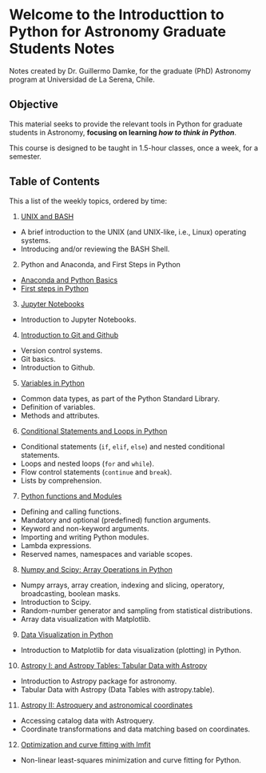 # Welcome to the **Introducttion to Python for Astronomy Graduate Students** Notes

Notes created by Dr. Guillermo Damke, for the graduate (PhD) Astronomy program at Universidad de La Serena, Chile.


## Objective


This material seeks to provide the relevant tools in Python for graduate students in Astronomy, **focusing on learning *how to think in Python***.

This course is designed to be taught in 1.5-hour classes, once a week, for a semester.


## Table of Contents

This a list of the weekly topics, ordered by time:

1. [UNIX and BASH](01_Unix_and_BASH/class1_BASH.ipynb)

  * A brief introduction to the UNIX (and UNIX-like, i.e., Linux) operating systems.
  * Introducing and/or reviewing the BASH Shell.
 
2. Python and Anaconda, and First Steps in Python
  * [Anaconda and Python Basics](02_Anaconda_and_Python_basics/Python_and_Anaconda.ipynb)
  * [First steps in Python](02_Anaconda_and_Python_basics/Python_first_steps.ipynb)
    
3. [Jupyter Notebooks](03_JupyterNotebooks/JupyterNotebooks.ipynb)
  * Introduction to Jupyter Notebooks.

4. [Introduction to Git and Github](04_Intro_to_git/Intro_to_version_control_and_git.ipynb)
  * Version control systems.
  * Git basics.
  * Introduction to Github.
  
5. [Variables in Python](05_Variables_in_Python/05_Variables_in_Python.ipynb)
  * Common data types, as part of the Python Standard Library.
  * Definition of variables.
  * Methods and attributes.

6. [Conditional Statements and Loops in Python](06_Conditionals_and_Loops/06_Conditional_statements_and_loops.ipynb)
  * Conditional statements (`if`, `elif`, `else`) and nested conditional statements.
  * Loops and nested loops (`for` and `while`).
  * Flow control statements (`continue` and `break`).
  * Lists by comprehension.

7. [Python functions and Modules](07_Functions_and_Modules/07_Functions_and_modules.ipynb)
  * Defining and calling functions.
  * Mandatory and optional (predefined) function arguments.
  * Keyword and non-keyword arguments.
  * Importing and writing Python modules.
  * Lambda expressions.
  * Reserved names, namespaces and variable scopes.

8. [Numpy and Scipy: Array Operations in Python](08_Numpy_Array_Operatory/08_numpy_scipy.ipynb)
  * Numpy arrays, array creation, indexing and slicing, operatory, broadcasting, boolean masks.
  * Introduction to Scipy.
  * Random-number generator and sampling from statistical distributions.
  * Array data visualization with Matplotlib.

9. [Data Visualization in Python](09_Plotting_in_Python/Data_Visualization_in_Python.ipynb)
  * Introduction to Matplotlib for data visualization (plotting) in Python.

10. [Astropy I: and Astropy Tables: Tabular Data with Astropy](10_Astropy_tables/Astropy_and_Astropy_Tables.ipynb)
  * Introduction to Astropy package for astronomy.
  * Tabular Data with Astropy (Data Tables with astropy.table).
  
11. [Astropy II: Astroquery and astronomical coordinates](11_Astropy_astroquery_and_coordinates/Astropy_astroquery_and_coordinates.ipynb)
  * Accessing catalog data with Astroquery.
  * Coordinate transformations and data matching based on coordinates.

12. [Optimization and curve fitting with lmfit](12_Optimization_lmfit/Optimization_lmfit.ipynb)
  * Non-linear least-squares minimization and curve fitting for Python.